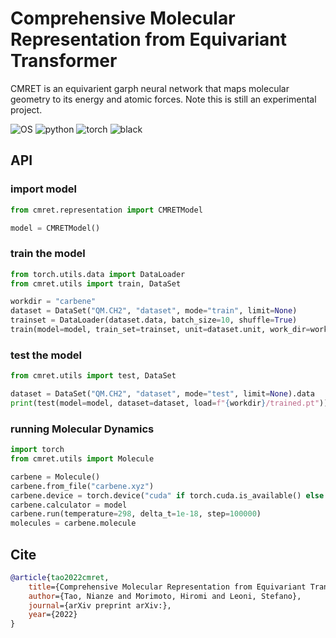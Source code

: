# Comprehensive Molecular Representation from Equivariant Transformer
CMRET is an equivarient garph neural network that maps molecular geometry to its energy and atomic forces. Note this is still an experimental project.

![OS](https://img.shields.io/badge/OS-Windows%20|%20Linux%20|%20macOS-blue?color=00b166)
![python](https://img.shields.io/badge/Python-3.9%20|%203.10-blue.svg?color=dd9b65)
![torch](https://img.shields.io/badge/torch-1.13-blue?color=708ddd)
![black](https://img.shields.io/badge/code%20style-black-black)

## API
### import model
```python
from cmret.representation import CMRETModel

model = CMRETModel()
```

### train the model
```python
from torch.utils.data import DataLoader
from cmret.utils import train, DataSet

workdir = "carbene"
dataset = DataSet("QM.CH2", "dataset", mode="train", limit=None)
trainset = DataLoader(dataset.data, batch_size=10, shuffle=True)
train(model=model, train_set=trainset, unit=dataset.unit, work_dir=workdir)
```

### test the model
```python
from cmret.utils import test, DataSet

dataset = DataSet("QM.CH2", "dataset", mode="test", limit=None).data
print(test(model=model, dataset=dataset, load=f"{workdir}/trained.pt"))
```

### running Molecular Dynamics
```python
import torch
from cmret.utils import Molecule

carbene = Molecule()
carbene.from_file("carbene.xyz")
carbene.device = torch.device("cuda" if torch.cuda.is_available() else "cpu")
carbene.calculator = model
carbene.run(temperature=298, delta_t=1e-18, step=100000)
molecules = carbene.molecule
```

## Cite
```bibtex
@article{tao2022cmret,
	title={Comprehensive Molecular Representation from Equivariant Transformer},
	author={Tao, Nianze and Morimoto, Hiromi and Leoni, Stefano},
	journal={arXiv preprint arXiv:},
	year={2022}
}
```